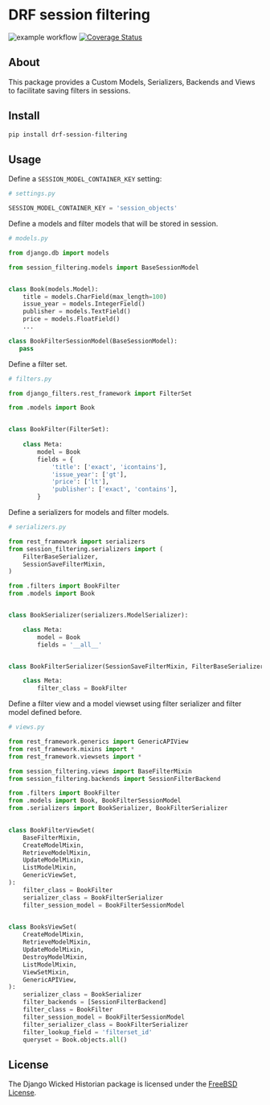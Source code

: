 # DRF session filtering

![example workflow](https://github.com/innovationinit/drf-session-filtering/actions/workflows/test-package.yml/badge.svg?branch=main)
[![Coverage Status](https://coveralls.io/repos/github/innovationinit/drf-session-filtering/badge.svg)](https://coveralls.io/github/innovationinit/drf-session-filtering)


## About

This package provides a Custom Models, Serializers, Backends and Views to facilitate saving filters in sessions.

## Install

```bash
pip install drf-session-filtering
```

## Usage

Define a `SESSION_MODEL_CONTAINER_KEY` setting:

```python
# settings.py

SESSION_MODEL_CONTAINER_KEY = 'session_objects'
```

Define a models and filter models that will be stored in session.

```python
# models.py 

from django.db import models

from session_filtering.models import BaseSessionModel


class Book(models.Model):
    title = models.CharField(max_length=100)
    issue_year = models.IntegerField()
    publisher = models.TextField()
    price = models.FloatField()
    ...

class BookFilterSessionModel(BaseSessionModel):
   pass
```

Define a filter set.

```python
# filters.py

from django_filters.rest_framework import FilterSet

from .models import Book


class BookFilter(FilterSet):
    
    class Meta:
        model = Book
        fields = {
            'title': ['exact', 'icontains'],
            'issue_year': ['gt'],
            'price': ['lt'],
            'publisher': ['exact', 'contains'],
        }

```

Define a serializers for models and filter models.

```python
# serializers.py

from rest_framework import serializers
from session_filtering.serializers import (
    FilterBaseSerializer,
    SessionSaveFilterMixin,
)

from .filters import BookFilter
from .models import Book


class BookSerializer(serializers.ModelSerializer):

    class Meta:
        model = Book
        fields = '__all__'


class BookFilterSerializer(SessionSaveFilterMixin, FilterBaseSerializer):

    class Meta:
        filter_class = BookFilter
```

Define a filter view and a model viewset using filter serializer and filter model defined before.

```python
# views.py

from rest_framework.generics import GenericAPIView
from rest_framework.mixins import *
from rest_framework.viewsets import *

from session_filtering.views import BaseFilterMixin
from session_filtering.backends import SessionFilterBackend

from .filters import BookFilter
from .models import Book, BookFilterSessionModel
from .serializers import BookSerializer, BookFilterSerializer

    
class BookFilterViewSet(
    BaseFilterMixin,
    CreateModelMixin,
    RetrieveModelMixin,
    UpdateModelMixin,
    ListModelMixin,
    GenericViewSet,
):
    filter_class = BookFilter
    serializer_class = BookFilterSerializer
    filter_session_model = BookFilterSessionModel

    
class BooksViewSet(
    CreateModelMixin,
    RetrieveModelMixin,
    UpdateModelMixin,
    DestroyModelMixin,
    ListModelMixin,
    ViewSetMixin,
    GenericAPIView,
):
    serializer_class = BookSerializer
    filter_backends = [SessionFilterBackend]
    filter_class = BookFilter
    filter_session_model = BookFilterSessionModel
    filter_serializer_class = BookFilterSerializer
    filter_lookup_field = 'filterset_id'
    queryset = Book.objects.all()

```

## License
The Django Wicked Historian package is licensed under the [FreeBSD
License](https://opensource.org/licenses/BSD-2-Clause).
